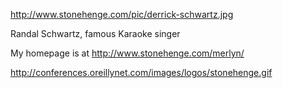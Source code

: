 http://www.stonehenge.com/pic/derrick-schwartz.jpg

Randal Schwartz, famous Karaoke singer

My homepage is at http://www.stonehenge.com/merlyn/

http://conferences.oreillynet.com/images/logos/stonehenge.gif

